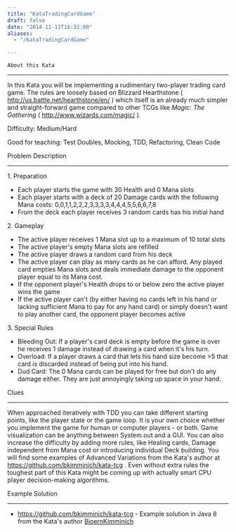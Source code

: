 ```yaml
---
title: "KataTradingCardGame"
draft: false
date: "2014-11-13T16:32:00"
aliases:
  - "/KataTradingCardGame"

---
```

    About this Kata

------------------------------------------------------------------------

In this Kata you will be implementing a rudimentary two-player trading
card game. The rules are loosely based on Blizzard Hearthstone (
<http://us.battle.net/hearthstone/en/> ) which itself is an already much
simpler and straight-forward game compared to other TCGs like *Magic:
The Gathering* ( <http://www.wizards.com/magic/> ).

Difficulty: Medium/Hard

Good for teaching: Test Doubles, Mocking, TDD, Refactoring, Clean Code

Problem Description

------------------------------------------------------------------------

1\. Preparation

-   Each player starts the game with 30 Health and 0 Mana slots
-   Each player starts with a deck of 20 Damage cards with the following
    Mana costs: 0,0,1,1,2,2,2,3,3,3,3,4,4,4,5,5,6,6,7,8
-   From the deck each player receives 3 random cards has his initial
    hand

2\. Gameplay

-   The active player receives 1 Mana slot up to a maximum of 10 total
    slots
-   The active player's empty Mana slots are refilled
-   The active player draws a random card from his deck
-   The active player can play as many cards as he can afford. Any
    played card empties Mana slots and deals immediate damage to the
    opponent player equal to its Mana cost.
-   If the opponent player's Health drops to or below zero the active
    player wins the game
-   If the active player can't (by either having no cards left in his
    hand or lacking sufficient Mana to pay for any hand card) or simply
    doesn't want to play another card, the opponent player becomes
    active

3\. Special Rules

-   Bleeding Out: If a player's card deck is empty before the game is
    over he receives 1 damage instead of drawing a card when it's
    his turn.
-   Overload: If a player draws a card that lets his hand size
    become &gt;5 that card is discarded instead of being put into
    his hand.
-   Dud Card: The 0 Mana cards can be played for free but don't do any
    damage either. They are just annoyingly taking up space in
    your hand.

Clues

------------------------------------------------------------------------

When approached iteratively with TDD you can take different starting
points, like the player state or the game loop. It is your own choice
whether you implement the game for human or computer players - or both.
Game visualization can be anything between System.out and a GUI. You can
also increase the difficulty by adding more rules, like Healing cards,
Damage independent from Mana cost or introducing individual Deck
building. You will find some examples of Advanced Variations from the
Kata's author at <https://github.com/bkimminich/kata-tcg> . Even without
extra rules the toughest part of this Kata might be coming up with
actually smart CPU player decision-making algorithms.

Example Solution

------------------------------------------------------------------------

-   <https://github.com/bkimminich/kata-tcg> - Example solution in Java
    8 from the Kata's author [BjoernKimminich](/people/BjoernKimminich)

